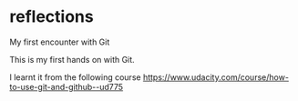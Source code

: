 # reflections
My first encounter with Git

This is my first hands on with Git.

I learnt it from the following course
https://www.udacity.com/course/how-to-use-git-and-github--ud775
